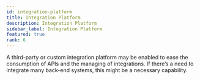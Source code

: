```yaml
---
id: integration-platform
title: Integration Platform
description: Integration Platform
sidebar_label: Integration Platform
featured: true
rank: 6
---
```

 
A third-party or custom integration platform may be enabled to ease the consumption of APIs and the managing of integrations. If there’s a need to integrate many back-end systems, this might be a necessary capability.